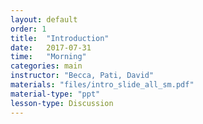 ```yaml
---
layout: default
order: 1
title:  "Introduction"
date:   2017-07-31
time:   "Morning"
categories: main
instructor: "Becca, Pati, David"
materials: "files/intro_slide_all_sm.pdf"
material-type: "ppt"
lesson-type: Discussion
---
```


